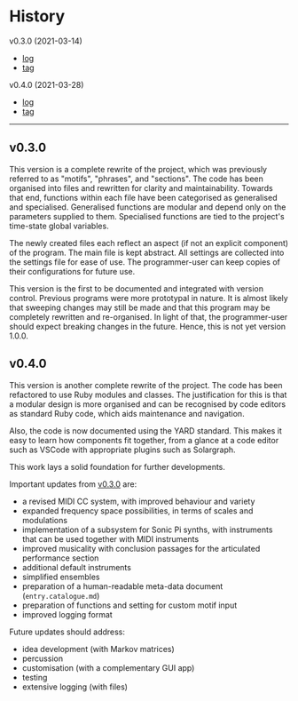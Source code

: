 # History

v0.3.0 (2021-03-14)
- [log](#v0.3.0)
- [tag](https://github.com/dolphinOfDelphi/20210303-polyphony/releases/tag/v0.3.0)

v0.4.0 (2021-03-28)
- [log](#v0.4.0)
- [tag](https://github.com/dolphinOfDelphi/20210303-polyphony/releases/tag/v0.4.0)

<hr/>

## v0.3.0

This version is a complete rewrite of the project, which was previously referred to as "motifs", "phrases", and "sections". The code has been organised into files and rewritten for clarity and maintainability. Towards that end, functions within each file have been categorised as generalised and specialised. Generalised functions are modular and depend only on the parameters supplied to them. Specialised functions are tied to the project's time-state global variables.

The newly created files each reflect an aspect (if not an explicit component) of the program. The main file is kept abstract. All settings are collected into the settings file for ease of use. The programmer-user can keep copies of their configurations for future use.

This version is the first to be documented and integrated with version control. Previous programs were more prototypal in nature. It is almost likely that sweeping changes may still be made and that this program may be completely rewritten and re-organised. In light of that, the programmer-user should expect breaking changes in the future. Hence, this is not yet version 1.0.0.

## v0.4.0

This version is another complete rewrite of the project. The code has been refactored to use Ruby modules and classes. The justification for this is that a modular design is more organised and can be recognised by code editors as standard Ruby code, which aids maintenance and navigation.

Also, the code is now documented using the YARD standard. This makes it easy to learn how components fit together, from a glance at a code editor such as VSCode with appropriate plugins such as Solargraph.

This work lays a solid foundation for further developments.

Important updates from [v0.3.0](#v0.3.0) are:

- a revised MIDI CC system, with improved behaviour and variety
- expanded frequency space possibilities, in terms of scales and modulations
- implementation of a subsystem for Sonic Pi synths, with instruments that can be used together with MIDI instruments
- improved musicality with conclusion passages for the articulated performance section
- additional default instruments
- simplified ensembles
- preparation of a human-readable meta-data document (`entry.catalogue.md`)
- preparation of functions and setting for custom motif input
- improved logging format

Future updates should address:

- idea development (with Markov matrices)
- percussion
- customisation (with a complementary GUI app)
- testing
- extensive logging (with files)
